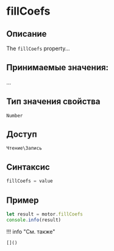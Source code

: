 # fillCoefs

## Описание
The `fillCoefs` property...

## Принимаемые значения:
...

## Тип значения свойства
`Number`

## Доступ
`Чтение\Запись`

## Синтаксис
```javascript
fillCoefs = value
```

## Пример
```javascript linenums="1"
let result = motor.fillCoefs
console.info(result)
```

!!! info "См. также"

    []()

